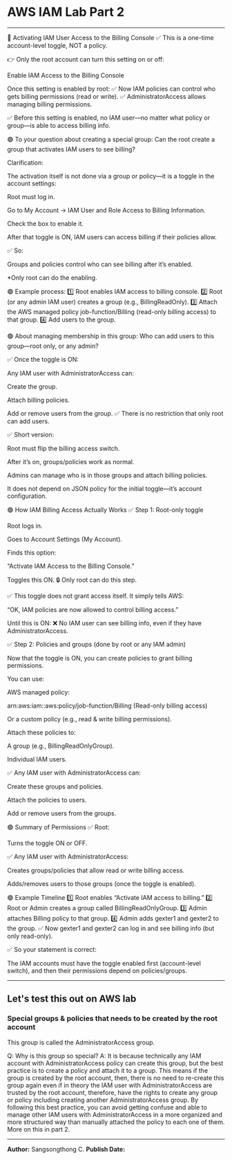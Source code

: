 # AWS IAM Lab Part 2

---

🌱 Activating IAM User Access to the Billing Console
✅ This is a one-time account-level toggle, NOT a policy.

👉 Only the root account can turn this setting on or off:

Enable IAM Access to the Billing Console

Once this setting is enabled by root:
✅ Now IAM policies can control who gets billing permissions (read or write).
✅ AdministratorAccess allows managing billing permissions.

✅ Before this setting is enabled, no IAM user—no matter what policy or group—is able to access billing info.

🟢 To your question about creating a special group:
Can the root create a group that activates IAM users to see billing?

Clarification:

The activation itself is not done via a group or policy—it is a toggle in the account settings:

Root must log in.

Go to My Account → IAM User and Role Access to Billing Information.

Check the box to enable it.

After that toggle is ON, IAM users can access billing if their policies allow.

✅ So:

Groups and policies control who can see billing after it’s enabled.

*Only root can do the enabling.

🟢 Example process:
1️⃣ Root enables IAM access to billing console.
2️⃣ Root (or any admin IAM user) creates a group (e.g., BillingReadOnly).
3️⃣ Attach the AWS managed policy job-function/Billing (read-only billing access) to that group.
4️⃣ Add users to the group.

🟢 About managing membership in this group:
Who can add users to this group—root only, or any admin?

✅ Once the toggle is ON:

Any IAM user with AdministratorAccess can:

Create the group.

Attach billing policies.

Add or remove users from the group.
✅ There is no restriction that only root can add users.

✅ Short version:

Root must flip the billing access switch.

After it’s on, groups/policies work as normal.

Admins can manage who is in those groups and attach billing policies.

It does not depend on JSON policy for the initial toggle—it’s account configuration.

🟢 How IAM Billing Access Actually Works
✅ Step 1: Root-only toggle

Root logs in.

Goes to Account Settings (My Account).

Finds this option:

“Activate IAM Access to the Billing Console.”

Toggles this ON.
🔒 Only root can do this step.

✅ This toggle does not grant access itself.
It simply tells AWS:

“OK, IAM policies are now allowed to control billing access.”

Until this is ON:
❌ No IAM user can see billing info, even if they have AdministratorAccess.

✅ Step 2: Policies and groups (done by root or any IAM admin)

Now that the toggle is ON, you can create policies to grant billing permissions.

You can use:

AWS managed policy:

arn:aws:iam::aws:policy/job-function/Billing (Read-only billing access)

Or a custom policy (e.g., read & write billing permissions).

Attach these policies to:

A group (e.g., BillingReadOnlyGroup).

Individual IAM users.

✅ Any IAM user with AdministratorAccess can:

Create these groups and policies.

Attach the policies to users.

Add or remove users from the groups.

🟢 Summary of Permissions
✅ Root:

Turns the toggle ON or OFF.

✅ Any IAM user with AdministratorAccess:

Creates groups/policies that allow read or write billing access.

Adds/removes users to those groups (once the toggle is enabled).

🟢 Example Timeline
1️⃣ Root enables “Activate IAM access to billing.”
2️⃣ Root or Admin creates a group called BillingReadOnlyGroup.
3️⃣ Admin attaches Billing policy to that group.
4️⃣ Admin adds gexter1 and gexter2 to the group.
✅ Now gexter1 and gexter2 can log in and see billing info (but only read-only).

✅ So your statement is correct:

The IAM accounts must have the toggle enabled first (account-level switch), and then their permissions depend on policies/groups.

---

## Let's test this out on AWS lab

### Special groups & policies that needs to be created by the root account

This group is called the AdministratorAccess group.

Q: Why is this group so special?
A: It is because technically any IAM account with AdministratorAccess policy can create this group, but the best practice is to create a policy and attach it to a group. This means if the group is created by the root account, then, there is no need to re-create this group again even if in theory the IAM user with AdministratorAccess are trusted by the root account, therefore, have the rights to create any group or policy including creating another AdministratorAccess group. By following this best practice, you can avoid getting confuse and able to manage other IAM users with AdministratorAccess in a more organized and more structured way than manually attached the policy to each one of them. More on this in part 2.

---

**Author:** Sangsongthong C.
**Publish Date:**
